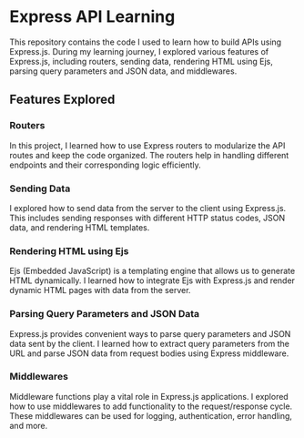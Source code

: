 # Express API Learning

This repository contains the code I used to learn how to build APIs using Express.js. During my learning journey, I explored various features of Express.js, including routers, sending data, rendering HTML using Ejs, parsing query parameters and JSON data, and middlewares.

## Features Explored

### Routers
In this project, I learned how to use Express routers to modularize the API routes and keep the code organized. The routers help in handling different endpoints and their corresponding logic efficiently.

### Sending Data
I explored how to send data from the server to the client using Express.js. This includes sending responses with different HTTP status codes, JSON data, and rendering HTML templates.

### Rendering HTML using Ejs
Ejs (Embedded JavaScript) is a templating engine that allows us to generate HTML dynamically. I learned how to integrate Ejs with Express.js and render dynamic HTML pages with data from the server.

### Parsing Query Parameters and JSON Data
Express.js provides convenient ways to parse query parameters and JSON data sent by the client. I learned how to extract query parameters from the URL and parse JSON data from request bodies using Express middleware.

### Middlewares
Middleware functions play a vital role in Express.js applications. I explored how to use middlewares to add functionality to the request/response cycle. These middlewares can be used for logging, authentication, error handling, and more.